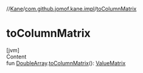 //[Kane](../index.md)/[com.github.jomof.kane.impl](index.md)/[toColumnMatrix](to-column-matrix.md)



# toColumnMatrix  
[jvm]  
Content  
fun [DoubleArray](https://kotlinlang.org/api/latest/jvm/stdlib/kotlin/-double-array/index.html).[toColumnMatrix](to-column-matrix.md)(): [ValueMatrix](-value-matrix/index.md)  



